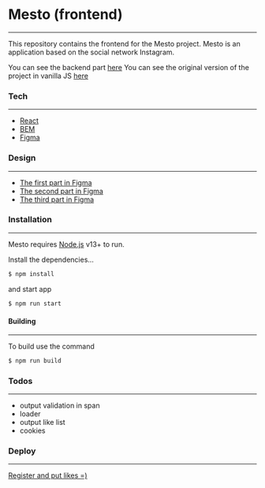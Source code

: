 # Mesto (frontend)
___


This repository contains the frontend for the Mesto project. Mesto is an application based on the social network Instagram.

You can see the backend part [here](https://github.com/TuretskayaIrina/react-mesto-api-full)
You can see the original version of the project in vanilla JS [here](https://github.com/TuretskayaIrina/mesto)
### Tech
___

* [React](https://ru.reactjs.org/)
* [BEM](https://ru.bem.info/)
* [Figma](https://www.figma.com/)

### Design
___

* [The first part in Figma](https://www.figma.com/file/StZjf8HnoeLdiXS7dYrLAh/JavaScript.-Sprint-4?node-id=80%3A76)
* [The second part in Figma](https://www.figma.com/file/nlYpT4VhFiwimn2YlncrcF/JavaScript.-Sprint-5?node-id=90%3A378)
* [The third part in Figma](https://www.figma.com/file/hhhIavVTeuilfPPZ6sbifl/JavaScript.-Sprint-9?node-id=4002%3A309)

### Installation
___

Mesto requires [Node.js](https://nodejs.org/) v13+ to run.

Install the dependencies...
```sh
$ npm install 
```
and start app
```sh
$ npm run start
```
#### Building
___
To build use the command
```sh
$ npm run build
```

### Todos
___

- output validation in span
- loader
- output like list
- cookies

### Deploy
___

[Register and put likes =)](https://noinstagram.students.nomoreparties.xyz/)
